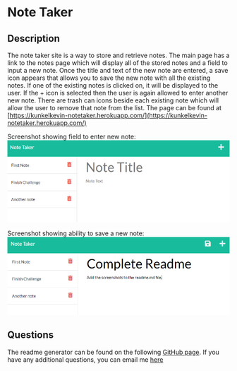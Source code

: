 # Note Taker

## Description

The note taker site is a way to store and retrieve notes.  The main page has a link to the notes page which will display all of the stored notes and a field to input a new note.  Once the title and text of the new note are entered, a save icon appears that allows you to save the new note with all the existing notes.  If one of the existing notes is clicked on, it will be displayed to the user.  If the + icon is selected then the user is again allowed to enter another new note.  There are trash can icons beside each existing note which will allow the user to remove that note from the list. The page can be found at [https://kunkelkevin-notetaker.herokuapp.com/](https://kunkelkevin-notetaker.herokuapp.com/)

Screenshot showing field to enter new note:
![New Note Screenshot](/img/Screenshot-newNote.png "New Note Screenshot")

Screenshot showing ability to save a new note:
![Save Note Screenshot](/img/Screenshot-saveNote.png "Save Note Screenshot")

## Questions

The readme generator can be found on the following [GitHub page](https://github.com/kunkelkevin/note-taker).
If you have any additional questions, you can email me [here](mailto:kunkelkevin@yahoo.com)
